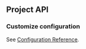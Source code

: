 ## Project API

### Customize configuration
See [Configuration Reference](https://cli.vuejs.org/config/).
